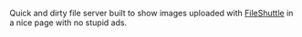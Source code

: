 Quick and dirty file server built to show images uploaded with [FileShuttle](https://github.com/FileShuttle/fileshuttle) in a nice page with no stupid ads. 
